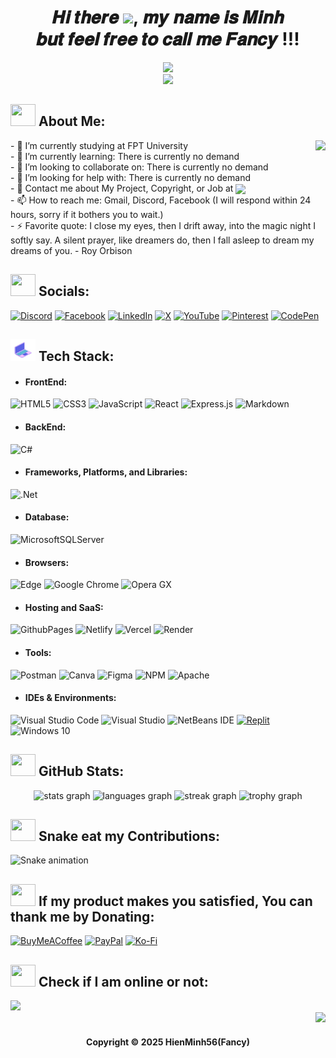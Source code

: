 <h1 align="center">𝑯𝒊 𝒕𝒉𝒆𝒓𝒆  <img src="https://emoji.discadia.com/emojis/27d1ad6f-6cd3-44cc-baef-6c2f3c973d3d.gif" width="3%"/>, 𝒎𝒚 𝒏𝒂𝒎𝒆 𝒊𝒔 𝑴𝒊𝒏𝒉 </br> 𝒃𝒖𝒕 𝒇𝒆𝒆𝒍 𝒇𝒓𝒆𝒆 𝒕𝒐 𝒄𝒂𝒍𝒍 𝒎𝒆 𝑭𝒂𝒏𝒄𝒚 !!!</h1>


<div align="center">
  <img height="160" src="https://img.itch.zone/aW1nLzExNTExMTguZ2lm/original/wRWQpp.gif"  />
</div>

<div align="center">
  <img src="https://profile-counter.glitch.me/HienMinh56/count.svg?"  />
</div>

<h2 align="left"><img src="https://media.tenor.com/fwObxqdMYhoAAAAi/imaginarystory-bongo-cat.gif" width="40px" height="35px"> About Me:</h2>

<img align="right" height="220" src="https://i.pinimg.com/originals/36/b3/5f/36b35f6b3a6ee8b154040504bed01a39.gif" />

<p align="left">- 🔭 I’m currently studying at FPT University <br>- 🌱 I’m currently learning: There is currently no demand<!---<img align="center" src="https://img.shields.io/badge/Express.js-404D59?style=plastic">, <img align="center" src="https://img.shields.io/badge/C%23-239120?style=plastic&logo=c-sharp&logoColor=white">, <img align="center" src="https://img.shields.io/badge/MongoDB-4EA94B?style=plastic&logo=mongodb&logoColor=white">---><br>- 👯 I’m looking to collaborate on: There is currently no demand<br>- 🤔 I’m looking for help with: There is currently no demand<br>- 💬 Contact me about My Project, Copyright, or Job at <a href="https://hienminh56-contact.netlify.app"><img align="center" height="22" src="https://img.shields.io/badge/Contact-me-1abc9c.svg"></a><br>- 📫 How to reach me: Gmail, Discord, Facebook (I will respond within 24 hours, sorry if it bothers you to wait.)<br>- ⚡ Favorite quote: I close my eyes, then I drift away, into the magic night I softly say. A silent prayer, like dreamers do, then I fall asleep to dream my dreams of you. - Roy Orbison</p>

<h2 align="left"><img src="https://media1.giphy.com/media/chWLik9uddHFYRFEeu/giphy.gif?cid=6c09b952a4f1lh1b65y9pk2xrl9ksqgrty1nre3cf1vgwcng&ep=v1_internal_gif_by_id&rid=giphy.gif&ct=s" width="40px" height="35px"> Socials:</h2>

[![Discord](https://img.shields.io/badge/Discord-%235865F2.svg?style=for-the-badge&logo=discord&logoColor=white)](https://discord.gg/zvFf8F94)
[![Facebook](https://img.shields.io/badge/Facebook-%231877F2.svg?style=for-the-badge&logo=Facebook&logoColor=white)](https://www.facebook.com/DoanLeHienMinh/)
[![LinkedIn](https://img.shields.io/badge/linkedin-%230077B5.svg?style=for-the-badge&logo=linkedin&logoColor=white)](https://www.linkedin.com/in/hienminh56/)
[![X](https://img.shields.io/badge/X-%23000000.svg?style=for-the-badge&logo=X&logoColor=white)](https://twitter.com/oan_fancy)
[![YouTube](https://img.shields.io/badge/YouTube-%23FF0000.svg?style=for-the-badge&logo=YouTube&logoColor=white)](https://www.youtube.com/@hiezmusic)
[![Pinterest](https://img.shields.io/badge/Pinterest-%23E60023.svg?style=for-the-badge&logo=Pinterest&logoColor=white)](https://www.pinterest.com/Fancy_03/)
[![CodePen](https://img.shields.io/badge/CodePen-white?style=for-the-badge&logo=codepen&logoColor=black)](https://codepen.io/Fancy56)

<h2 align="left"><img src="https://raw.githubusercontent.com/vladalexey/vladalexey/main/techstack.gif" width="40px" height="35px"> Tech Stack:</h2>
  
- #### FrontEnd: 
![HTML5](https://img.shields.io/badge/html5-%23E34F26.svg?style=for-the-badge&logo=html5&logoColor=white)
![CSS3](https://img.shields.io/badge/css3-%231572B6.svg?style=for-the-badge&logo=css3&logoColor=white)
![JavaScript](https://img.shields.io/badge/JavaScript-F7DF1E?style=for-the-badge&logo=javascript&logoColor=black)
![React](https://img.shields.io/badge/React-%2320232a.svg?style=for-the-badge&logo=react&logoColor=%2361DAFB)
![Express.js](https://img.shields.io/badge/express.js-%23404d59.svg?style=for-the-badge&logo=express&logoColor=%2361DAFB)
![Markdown](https://img.shields.io/badge/markdown-%23000000.svg?style=for-the-badge&logo=markdown&logoColor=white)

- #### BackEnd: 
![C#](https://img.shields.io/badge/c%23-%23239120.svg?style=for-the-badge&logo=csharp&logoColor=white)

- #### Frameworks, Platforms, and Libraries:
![.Net](https://img.shields.io/badge/.NET-5C2D91?style=for-the-badge&logo=.net&logoColor=white)

- #### Database: 
![MicrosoftSQLServer](https://img.shields.io/badge/Microsoft%20SQL%20Server-CC2927?style=for-the-badge&logo=microsoft%20sql%20server&logoColor=white)

- #### Browsers:
![Edge](https://img.shields.io/badge/Edge-0078D7?style=for-the-badge&logo=Microsoft-edge&logoColor=white)
![Google Chrome](https://img.shields.io/badge/Google%20Chrome-4285F4?style=for-the-badge&logo=GoogleChrome&logoColor=white)
![Opera GX](https://img.shields.io/badge/Opera%20GX-FF1B2D?style=for-the-badge&logo=Opera&logoColor=white)

- #### Hosting and SaaS: 
![GithubPages](https://img.shields.io/badge/Github%20pages-121013?style=for-the-badge&logo=github&logoColor=white)
![Netlify](https://img.shields.io/badge/Netlify-00C7B7?style=for-the-badge&logo=netlify&logoColor=white)
![Vercel](https://img.shields.io/badge/vercel-%23000000.svg?style=for-the-badge&logo=vercel&logoColor=white)
![Render](https://img.shields.io/badge/Render-%46E3B7.svg?style=for-the-badge&logo=render&logoColor=white)

- #### Tools:
![Postman](https://img.shields.io/badge/Postman-FF6C37?style=for-the-badge&logo=postman&logoColor=white)
![Canva](https://img.shields.io/badge/Canva-%2300C4CC.svg?style=for-the-badge&logo=Canva&logoColor=white)
![Figma](https://img.shields.io/badge/figma-%23F24E1E.svg?style=for-the-badge&logo=figma&logoColor=white)
![NPM](https://img.shields.io/badge/NPM-%23CB3837.svg?style=for-the-badge&logo=npm&logoColor=white)
![Apache](https://img.shields.io/badge/Apache-%23D42029.svg?style=for-the-badge&logo=apache&logoColor=white)

- #### IDEs & Environments: 
![Visual Studio Code](https://img.shields.io/badge/Visual%20Studio%20Code-0078d7.svg?style=for-the-badge&logo=visual-studio-code&logoColor=white)
![Visual Studio](https://img.shields.io/badge/Visual%20Studio-5C2D91.svg?style=for-the-badge&logo=visual-studio&logoColor=white)
![NetBeans IDE](https://img.shields.io/badge/NetBeans%20IDE-1B6AC6.svg?style=for-the-badge&logo=apache-netbeans-ide&logoColor=white)
[![Replit](https://img.shields.io/badge/Replit-DD1200?style=for-the-badge&logo=Replit&logoColor=white)](https://replit.com/@dlhminh0506)
![Windows 10](https://img.shields.io/badge/Windows%2010-0078D6?style=for-the-badge&logo=windows&logoColor=white)
   
<h2 align="left"><img src="https://media.giphy.com/media/cj87CxfRtrUifF3Ryk/giphy.gif" width="40px" height="35px"> GitHub Stats:</h2>
<div align="center">
  <img src="https://github-readme-stats.vercel.app/api?username=HienMinh56&hide_title=true&hide_rank=false&show_icons=true&include_all_commits=true&count_private=true&disable_animations=false&theme=radical&locale=en&hide_border=false&order=1" height="195" alt="stats graph"  />
  <img src="https://github-readme-stats.vercel.app/api/top-langs?username=HienMinh56&locale=en&hide_title=false&layout=compact&card_width=320&langs_count=12&theme=radical&hide_border=false&order=2" height="195" alt="languages graph" />
  <img src="https://streak-stats.demolab.com?user=HienMinh56&locale=en&mode=daily&theme=radical&hide_border=false&border_radius=5&order=3" height="190" alt="streak graph" />
  <img src="https://github-trophies.vercel.app/?username=HienMinh56&theme=radical&column=6&row=2&margin-w=4&margin-h=8&no-bg=false&no-frame=false&order=4" height="200" alt="trophy graph" />
</div>

<h2 align="left"><img src="https://media0.giphy.com/media/v1.Y2lkPTc5MGI3NjExcTkxZXdnd21kc2ZzYXZqbmJwOGFnZ2FtcWdiYzNhZW9qNGMzZDJsYyZlcD12MV9pbnRlcm5hbF9naWZfYnlfaWQmY3Q9cw/NLu0gwvgUMdxPtAHqS/giphy.webp" width="40px" height="35px"> Snake eat my Contributions:</h2>

<img src="https://raw.githubusercontent.com/HienMinh56/HienMinh56/output/snake.svg" alt="Snake animation" />

<h2 align="left"><img src="https://i.pinimg.com/originals/91/64/db/9164db18c9a71c4711176021d4b85bd7.gif" width="40px" height="35px"> If my product makes you satisfied, You can thank me by Donating:</h2>

[![BuyMeACoffee](https://img.shields.io/badge/Buy%20Me%20a%20Coffee-ffdd00?style=for-the-badge&logo=buy-me-a-coffee&logoColor=black)](https://www.buymeacoffee.com/fancy56)
[![PayPal](https://img.shields.io/badge/PayPal-00457C?style=for-the-badge&logo=paypal&logoColor=white)](https://www.paypal.com/paypalme/hienminh56)
[![Ko-Fi](https://img.shields.io/badge/Ko--fi-F16061?style=for-the-badge&logo=ko-fi&logoColor=white)](https://ko-fi.com/fancy56)

<h2 align="left"><img src="https://media3.giphy.com/media/9PwWklO9tSELtIhBka/giphy.gif?cid=6c09b952q4rsu0vg6lywdr1bhhfuccwj3pwya833rnxko7oq&ep=v1_internal_gif_by_id&rid=giphy.gif&ct=s" width="40px" height="35px"> Check if I am online or not:</h2>

<img src="https://lanyard.cnrad.dev/api/344845849819348992?waveColor=8B8BFA&waveSpotifyColor=B48EF7&gradient=7E37F9-B48EF7-E568C4&imgStyle=square" />
<!--- [![Discord Presence](https://lanyard.cnrad.dev/api/344845849819348992)](https://discord.com/users/344845849819348992) --->

<div align="right">
  <img src="https://img.shields.io/badge/Made%20with-Markdown-1f425f.svg">
</div>

<div align="center"><h4>Copyright © 2025 HienMinh56(Fancy)</h4></div>
